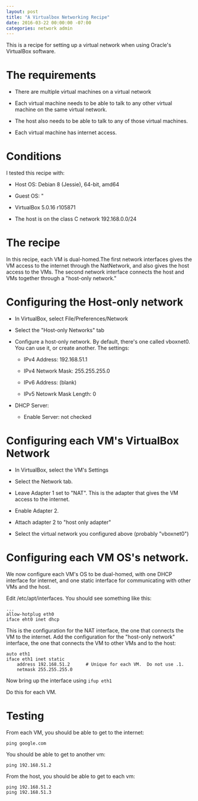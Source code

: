 ```yaml
---
layout: post
title: "A Virtualbox Networking Recipe"
date: 2016-03-22 00:00:00 -07:00
categories: network admin
---
```


This is a recipe for setting up a virtual network when using Oracle's
VirtualBox software.

# The requirements

* There are multiple virtual machines on a virtual network

* Each virtual machine needs to be able to talk to any other virtual
  machine on the same virtual network.

* The host also needs to be able to talk to any of those virtual
  machines.

* Each virtual machine has internet access.

# Conditions

I tested this recipe with:

* Host OS: Debian 8 (Jessie), 64-bit, amd64

* Guest OS: "

* VirtualBox 5.0.16 r105871

* The host is on the class C network 192.168.0.0/24

# The recipe

In this recipe, each VM is dual-homed.The first network interfaces
gives the VM access to the internet through the NatNetwork, and also
gives the host access to the VMs.  The second network interface
connects the host and VMs together through a "host-only network."

# Configuring the Host-only network

* In VirtualBox, select File/Preferences/Network

* Select the "Host-only Networks" tab

* Configure a host-only network.  By default, there's one called
  vboxnet0.  You can use it, or create another.  The settings:

  * IPv4 Address: 192.168.51.1

  * IPv4 Network Mask: 255.255.255.0

  * IPv6 Address: (blank)

  * IPv5 Netowrk Mask Length: 0

* DHCP Server:

  * Enable Server: not checked

# Configuring each VM's VirtualBox Network

* In VirtualBox, select the VM's Settings

* Select the Network tab.

* Leave Adapter 1 set to "NAT".  This is the adapter that gives the VM
  access to the internet.

* Enable Adapter 2.

* Attach adapter 2 to "host only adapter"

* Select the virtual network you configured above (probably
  "vboxnet0")

# Configuring each VM OS's network.

We now configure each VM's OS to be dual-homed, with one DHCP
interface for internet, and one static interface for communicating
with other VMs and the host.

Edit /etc/apt/interfaces.  You should see something like this:

```
...
allow-hotplug eth0
iface eht0 inet dhcp
```

This is the configuration for the NAT interface, the one that connects
the VM to the internet.  Add the configuration for the "host-only
network" interface, the one that connects the VM to other VMs and to
the host:

```
auto eth1
iface eth1 inet static
    address 192.168.51.2      # Unique for each VM.  Do not use .1.
    netmask 255.255.255.0
```

Now bring up the interface using `ifup eth1`

Do this for each VM.

# Testing

From each VM, you should be able to get to the internet:

    ping google.com

You should be able to get to another vm:

    ping 192.168.51.2

From the host, you should be able to get to each vm:

    ping 192.168.51.2
    ping 192.168.51.3
